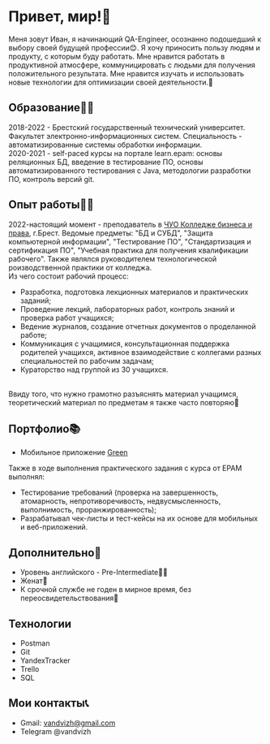 # Привет, мир!👋


Меня зовут Иван, я начинающий QA-Engineer, осознанно подошедший к выбору своей будущей профессии😊. Я хочу приносить пользу людям и продукту, с которым буду работать. Мне нравится работать в продуктивной атмосфере, коммуницировать с людьми для получения положительного результата. Мне нравится изучать и использовать новые технологии для оптимизации своей деятельности.🧐

## Образование👨‍🎓
2018-2022 - Брестский государственный технический университет. Факультет электронно-информационных систем. Специальность - автоматизированные системы обработки информации.<br>
2020-2021 - self-paced курсы на портале learn.epam: основы реляционных БД, введение в тестирование ПО, основы автоматизированного тестирования с Java, методологии разработки ПО, контроль версий git.

## Опыт работы👨‍🏫
2022-настоящий момент - преподаватель в [ЧУО Колледже бизнеса и права](https://brest.kbp.by/), г.Брест.  Ведомые предметы: "БД и СУБД", "Защита компьютерной информации", "Тестирование ПО", "Стандартизация и сертификация ПО", "Учебная практика для получения квалификации рабочего". Также являлся руководителем технологической роизводственной практики от колледжа. <br>
Из чего состоит рабочий процесс:
  - Разработка, подготовка лекционных материалов и практических заданий;
  - Проведение лекций, лабораторных работ, контроль знаний и проверка работ учащихся;
  - Ведение журналов, создание отчетных документов о проделанной работе;
  - Коммуникация с учащимися, консультационная поддержка родителей учащихся, активное взаимодействие с коллегами разных специальностей по рабочим задачам;
  - Кураторство над группой из 30 учащихся.
  <br>
Ввиду того, что нужно грамотно разъяснять материал учащимся, теоретический материал по предметам я также часто повторяю🙂

## Портфолио📚
-  Мобильное приложение [Green](https://docs.google.com/spreadsheets/d/1lDsNZ6d5g9WOVY_s3GBXMpVlOySTHsUHGFY1NxUgviw) <br>

Также в ходе выполнения практического задания с курса от EPAM выполнял:
- Тестирование требований (проверка на завершенность, атомарность, непротиворечивость, недвусмысленность, выполнимость, проранжированность);
- Разрабатывал чек-листы и тест-кейсы на их основе для мобильных и веб-приложений.
## Дополнительно📑
- Уровень английского - Pre-Intermediate💂‍♂️
- Женат🤵
- К срочной службе не годен в мирное время, без переосвидетельствования🙌

## Технологии
- Postman
- Git
- YandexTracker
- Trello
- SQL

## Мои контакты📞

- Gmail: vandvizh@gmail.com
- Telegram @vandvizh
